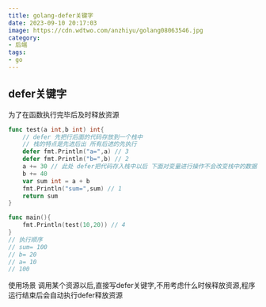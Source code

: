 ```yaml
---
title: golang-defer关键字
date: 2023-09-10 20:17:03
image: https://cdn.wdtwo.com/anzhiyu/golang08063546.jpg
category: 
- 后端
tags: 
- go
---
```


## defer关键字
为了在函数执行完毕后及时释放资源
```go
func test(a int,b int) int{
	// defer 先把行后面的代码存放到一个栈中 
	// 栈的特点是先进后出 所有后进的先执行
	defer fmt.Println("a=",a) // 3
	defer fmt.Println("b=",b) // 2
    a += 30 // 此处 defer把代码存入栈中以后 下面对变量进行操作不会改变栈中的数据
	b += 40
	var sum int = a + b
	fmt.Println("sum=",sum) // 1
	return sum
}

func main(){
	fmt.Println(test(10,20)) // 4
}
// 执行顺序
// sum= 100
// b= 20
// a= 10
// 100
```
使用场景
调用某个资源以后,直接写defer关键字,不用考虑什么时候释放资源,程序运行结束后会自动执行defer释放资源


